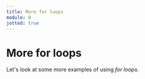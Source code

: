 ```yaml
---
title: More for loops
module: 8
jotted: true
---
```


# More for loops

Let's look at some more examples of using _for loops_. 
